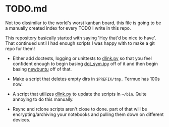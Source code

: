# TODO.md

Not too dissimilar to the world's worst kanban board, this file is going to be a
manually created index for every TODO I write in this repo.

This repository basically started with saying 'Hey that'd be nice to have'.
That continued until I had enough scripts I was happy with to make a git repo
for them!

- Either add doctests, logging or unittests to
[dlink.py](https://github.com/farisachugthai/utilities/python/dlink.py) so
that you feel confident enough to begin basing
[dot_sym.ipy](https://github.com/farisachugthai/utilities/python/dot_sym.ipy)
off of it and then begin basing [newbuntu](https://github.com/farisachugthai/newbuntu)
off of that.

- Make a script that deletes empty dirs in `$PREFIX/tmp.` Termux has 100s now.

- A script that utilizes
[dlink.py](https://github.com/farisachugthai/utilities/python/dlink.py)
to update the scripts in `~/bin`. Quite annoying to do this manually.

- Rsync and rclone scripts aren't close to done.
part of that will be encrypting/archiving your notebooks and pulling
them down on different devices.
